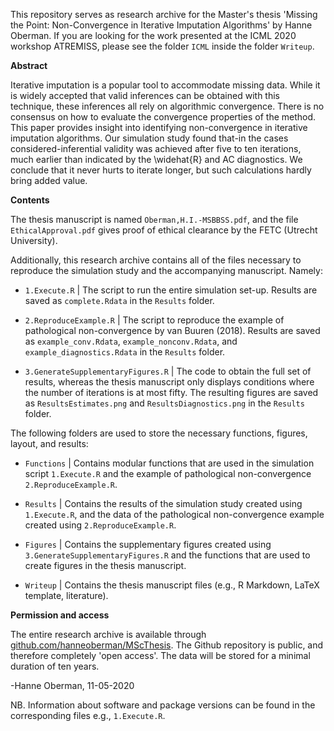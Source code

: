 This repository serves as research archive for the Master's thesis 'Missing the Point: Non-Convergence in Iterative Imputation Algorithms' by Hanne Oberman. If you are looking for the work presented at the ICML 2020 workshop ATREMISS, please see the folder `ICML` inside the folder `Writeup`.


**Abstract**

Iterative imputation is a popular tool to accommodate missing data. While it is widely accepted that valid inferences can be obtained with this technique, these inferences all rely on algorithmic convergence. There is no consensus on how to evaluate the convergence properties of the method. This paper provides insight into identifying non-convergence in iterative imputation algorithms. Our simulation study found that-in the cases considered-inferential validity was achieved after five to ten iterations, much earlier than indicated by the \widehat{R} and AC diagnostics. We conclude that it never hurts to iterate longer, but such calculations hardly bring added value.


**Contents**

The thesis manuscript is named `Oberman,H.I.-MSBBSS.pdf`, and the file `EthicalApproval.pdf` gives proof of ethical clearance by the FETC (Utrecht University).


Additionally, this research archive contains all of the files necessary to reproduce the simulation study and the accompanying manuscript. Namely:

- `1.Execute.R` | The script to run the entire simulation set-up. Results are saved as `complete.Rdata` in the `Results` folder.

- `2.ReproduceExample.R` | The script to reproduce the example of pathological non-convergence by van Buuren (2018). Results are saved as `example_conv.Rdata`, `example_nonconv.Rdata`, and `example_diagnostics.Rdata` in the `Results` folder.

- `3.GenerateSupplementaryFigures.R` | The code to obtain the full set of results, whereas the thesis manuscript only displays conditions where the number of iterations is at most fifty. The resulting figures are saved as `ResultsEstimates.png` and `ResultsDiagnostics.png` in the `Results` folder.


The following folders are used to store the necessary functions, figures, layout, and results:

- `Functions` | Contains modular functions that are used in the simulation script `1.Execute.R` and the example of pathological non-convergence `2.ReproduceExample.R`.

- `Results` | Contains the results of the simulation study created using `1.Execute.R`, and the data of the pathological non-convergence example created using `2.ReproduceExample.R`.

- `Figures` | Contains the supplementary figures created using `3.GenerateSupplementaryFigures.R` and the functions that are used to create figures in the thesis manuscript.

- `Writeup` | Contains the thesis manuscript files (e.g., R Markdown, LaTeX template, literature).


**Permission and access**

The entire research archive is available through [github.com/hanneoberman/MScThesis](https://github.com/hanneoberman/MScThesis). The Github repository is public, and therefore completely 'open access'. The data will be stored for a minimal duration of ten years.

-Hanne Oberman, 11-05-2020

NB. Information about software and package versions can be found in the corresponding files e.g., `1.Execute.R`.
